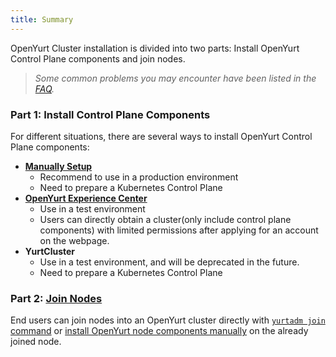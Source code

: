 ```yaml
---
title: Summary
---
```


OpenYurt Cluster installation is divided into two parts: Install OpenYurt Control Plane components and join nodes.

> *Some common problems you may encounter have been listed in the [FAQ](../faq.md).*

### Part 1: Install Control Plane Components

For different situations, there are several ways to install OpenYurt Control Plane components:

  - **[Manually Setup](./manually-setup.md)**
    - Recommend to use in a production environment
    - Need to prepare a Kubernetes Control Plane
  - **[OpenYurt Experience Center](./openyurt-experience-center/overview.md)**
    - Use in a test environment
    - Users can directly obtain a cluster(only include control plane components) with limited permissions after applying for an account on the webpage.
  - **YurtCluster**
    - Use in a test environment, and will be deprecated in the future.
    - Need to prepare a Kubernetes Control Plane
  
### Part 2: [Join Nodes](./yurtadm-join.md)

End users can join nodes into an OpenYurt cluster directly with [`yurtadm join` command](./yurtadm-join.md#1-joining-nodes-from-scratch) or [install OpenYurt node components manually](./yurtadm-join.md#2-install-openyurt-node-components) on the already joined node.
